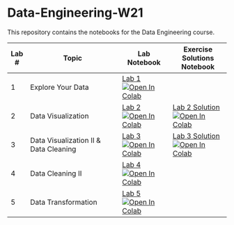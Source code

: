 # Data-Engineering-W21
This repository contains the notebooks for the Data Engineering course.

| Lab <br /> # | Topic | Lab <br /> Notebook | Exercise <br /> Solutions Notebook |
| --- | ----------- | ----- |----- |
| 1 | Explore Your Data| [Lab 1](https://github.com/raneemsultan/Data-Engineering-W21/blob/main/Lab1/Lab_1.ipynb)  <br /> [![Open In Colab](https://colab.research.google.com/assets/colab-badge.svg)](https://colab.research.google.com/github/raneemsultan/Data-Engineering-W21/blob/main/Lab1/Lab_1.ipynb)|
| 2 | Data Visualization| [Lab 2](https://github.com/raneemsultan/Data-Engineering-W21/blob/main/Lab2/Lab_2.ipynb)  <br /> [![Open In Colab](https://colab.research.google.com/assets/colab-badge.svg)](https://colab.research.google.com/github/raneemsultan/Data-Engineering-W21/blob/main/Lab2/Lab_2.ipynb)|[Lab 2 Solution](https://github.com/raneemsultan/Data-Engineering-W21/blob/main/Lab2/Lab_2_Task.ipynb)  <br /> [![Open In Colab](https://colab.research.google.com/assets/colab-badge.svg)](https://colab.research.google.com/github/raneemsultan/Data-Engineering-W21/blob/main/Lab2/Lab_2_Task.ipynb)
| 3 | Data Visualization II & Data Cleaning| [Lab 3](https://github.com/raneemsultan/Data-Engineering-W21/blob/main/Lab3/Lab_3_Data_Visualization_II_%26_Data_Cleaning.ipynb)  <br /> [![Open In Colab](https://colab.research.google.com/assets/colab-badge.svg)](https://colab.research.google.com/github/raneemsultan/Data-Engineering-W21/blob/main/Lab3/Lab_3_Data_Visualization_II_%26_Data_Cleaning.ipynb)|[Lab 3 Solution](https://github.com/raneemsultan/Data-Engineering-W21/blob/main/Lab3/Lab_3_Task.ipynb)  <br /> [![Open In Colab](https://colab.research.google.com/assets/colab-badge.svg)](https://colab.research.google.com/github/raneemsultan/Data-Engineering-W21/blob/main/Lab3/Lab_3_Task.ipynb)
| 4 | Data Cleaning II | [Lab 4](https://github.com/raneemsultan/Data-Engineering-W21/blob/main/Lab4/Lab_4.ipynb)  <br /> [![Open In Colab](https://colab.research.google.com/assets/colab-badge.svg)](https://colab.research.google.com/github/raneemsultan/Data-Engineering-W21/blob/main/Lab4/Lab_4.ipynb)| 
| 5 | Data Transformation | [Lab 5](https://github.com/raneemsultan/Data-Engineering-W21/blob/main/Lab5/Lab_5.ipynb)  <br /> [![Open In Colab](https://colab.research.google.com/assets/colab-badge.svg)](https://colab.research.google.com/github/raneemsultan/Data-Engineering-W21/blob/main/Lab5/Lab_5.ipynb)|
